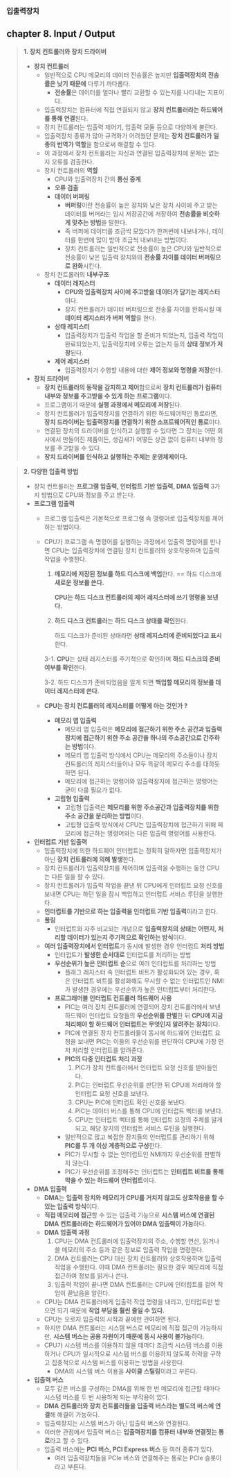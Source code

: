 ### 입출력장치

## chapter 8.  **Input / Output**

> **1. 장치 컨트롤러와 장치 드라이버**
> 
> - **장치 컨트롤러**
>     - 일반적으로 CPU 메모리의 데이터 전송률은 높지만 **입출력장치의 전송률은 낮기 때문에** 다루기 까다롭다.
>         - **전송률**은 데이터를 얼마나 빨리 교환할 수 있는지를 나타내는 지표이다.
>     - 입출력장치는 컴퓨터에 직접 연결되지 않고 **장치 컨트롤러라는 하드웨어를 통해 연결**된다.
>     - 장치 컨트롤러는 입출력 제어기, 입출력 모듈 등으로 다양하게 불린다.
>     - 입출력장치 종류가 많아 규격화가 어려웠던 문제는 **장치 컨트롤러가 일종의 번역가 역할**을 함으로써 해결할 수 있다.
>     - 이 과정에서 장치 컨트롤러는 자신과 연결된 입출력장치에 문제는 없는지 오류를 검출한다.
>     - 장치 컨트롤러의 **역할**
>         - CPU와 입출력장치 간의 **통신 중계**
>         - **오류 검출**
>         - **데이터 버퍼링**
>             - **버퍼링**이란 전송률이 높은 장치와 낮은 장치 사이에 주고 받는 데이터를 버퍼라는 임시 저장공간에 저장하여 **전송률을 비슷하게 맞추는 방법**을 말한다.
>             - 즉 버퍼에 데이터를 조금씩 모았다가 한꺼번에 내보내거나, 데이터를 한번에 많이 받아 조금씩 내보내는 방법이다.
>             - 장치 컨트롤러는 일반적으로 전송률이 높은 CPU와 일반적으로 전송률이 낮은 입출력 장치와의 **전송률 차이를 데이터 버퍼링으로 완화**시킨다.
>     - 장치 컨트롤러의 **내부구조**
>         - **데이터 레지스터**
>             - **CPU와 입출력장치 사이에 주고받을 데이터가 담기는 레지스터**이다.
>             - 장치 컨트롤러가 데이터 버퍼링으로 전송률 차이를 완화시킬 때 **데이터 레지스터가 버퍼 역할**을 한다.
>         - **상태 레지스터**
>             - 입출력장치가 입출력 작업을 할 준비가 되었는지, 입출력 작업이 완료되었는지, 입출력장치에 오류는 없는지 등의 **상태 정보가 저장**된다.
>         - **제어 레지스터**
>             - 입출력장치가 수행할 내용에 대한 **제어 정보와 명령을 저장**한다.
> - **장치 드라이버**
>     - **장치 컨트롤러의 동작을 감지하고 제어**함으로써 **장치 컨트롤러가 컴퓨터 내부와 정보를 주고받을 수 있게 하는 프로그램**이다.
>     - 프로그램이기 때문에 **실행 과정에서 메모리에 저장**된다.
>     - 장치 컨트롤러가 입출력장치를 연결하기 위한 하드웨어적인 통로라면, **장치 드라이버는 입출력장치를 연결하기 위한 소프트웨어적인 통로**이다.
>     - 연결된 장치의 드라이버를 인식하고 실행할 수 있다면 그 장치는 어떤 회사에서 만들어진 제품이든, 생김새가 어떻든 상관 없이 컴퓨터 내부와 정보를 주고받을 수 있다.
>     - **장치 드라이버를 인식하고 실행하는 주체는 운영체제이다.**

> **2. 다양한 입출력 방법**
> 
> - 장치 컨트롤러는 **프로그램 입출력, 인터럽트 기반 입출력, DMA 입출력** 3가지 방법으로 CPU와 정보를 주고 받는다.
> - **프로그램 입출력**
>     - 프로그램 입출력은 기본적으로 프로그램 속 명령어로 입출력장치를 제어하는 방법이다.
>     - CPU가 프로그램 속 명령어를 실행하는 과정에서 입출력 명령어를 만나면 CPU는 입출력장치에 연결된 장치 컨트롤러와 상호작용하며 입출력 작업을 수행한다.
>         1. **메모리에 저장된 정보를 하드 디스크에 백업**한다. == 하드 디스크에 **새로운 정보를 쓴다.** 
>             
>             **CPU는 하드 디스크 컨트롤러의 제어 레지스터에 쓰기 명령을 보낸다.** 
>             
>         2. **하드 디스크 컨트롤러**는 **하드 디스크 상태를 확인**한다. 
>             
>             하드 디스크가 준비된 상태라면 **상태 레지스터에 준비되었다고 표시**한다. 
>             
>         
>         3-1. **CPU**는 상태 레지스터를 주기적으로 확인하며 **하드 디스크의 준비 여부를 확인**한다. 
>         
>         3-2. 하드 디스크가 준비되었음을 알게 되면 **백업할 메모리의 정보를 데이터 레지스터에 쓴다.** 
>         
>     - **CPU는 장치 컨트롤러의 레지스터를 어떻게 아는 것인가 ?**
>         - **메모리 맵 입출력**
>             - 메모리 앱 입출력은 **메모리에 접근하기 위한 주소 공간과 입출력장치에 접근하기 위한 주소 공간을 하나의 주소공간으로 간주하는 방법**이다.
>             - 메모리 맵 입출력 방식에서 CPU는 메모리의 주소들이나 장치 컨트롤러의 레지스터들이나 모두 똑같이 메모리 주소를 대하듯 하면 된다.
>             - 메모리에 접근하는 명령어와 입출력장치에 접근하는 명령어는 굳이 다를 필요가 없다.
>         - **고립형 입출력**
>             - 고립형 입출력은 **메모리를 위한 주소공간과 입출력장치를 위한 주소 공간을 분리하는 방법**이다.
>             - 고립형 입출력 방식에서 CPU는 입출력장치에 접근하기 위해 메모리에 접근하는 명령어와는 다른 입출력 명령어를 사용한다.
> - **인터럽트 기반 입출력**
>     - 입출력장치에 의한 하드웨어 인터럽트는 정확히 말하자면 입출력장치가 아닌 **장치 컨트롤러에 의해 발생**한다.
>     - 장치 컨트롤러가 입출력장치를 제어하며 입출력을 수행하는 동안 CPU는 다른 일을 할 수 있다.
>     - 장치 컨트롤러가 입출력 작업을 끝낸 뒤 CPU에게 인터럽트 요청 신호를 보내면 CPU는 하던 일을 잠시 백업하고 인터럽트 서비스 루틴을 실행한다.
>     - **인터럽트를 기반으로 하는 입출력을 인터럽트 기반 입출력**이라고 한다.
>     - **폴링**
>         - 인터럽트와 자주 비교되는 개념으로 **입출력장치의 상태는 어떤지, 처리할 데이터가 있는지 주기적으로 확인하는 방식**이다.
>     - **여러 입출력장치에서 인터럽트**가 동시에 발생한 경우 인터럽트 **처리 방법**
>         - 인터럽트가 **발생한 순서대로** 인터럽트를 처리하는 방법
>         - **우선순위가 높은 인터럽트 순**으로 여러 인터럽트를 처리하는 방법
>             - 플래그 레지스터 속 인터럽트 비트가 활성화되어 있는 경우, 혹은 인터럽트 비트를 활성화해도 무시할 수 없는 인터럽트인 NMI가 발생한 경우에는 우선순위가 높은 인터럽트부터 처리한다.
>         - **프로그래머블 인터럽트 컨트롤러 하드웨어 사용**
>             - PIC는 여러 장치 컨트롤러에 연결되어 장치 컨트롤러에서 보낸 하드웨어 인터럽트 요청들의 **우선순위를 판별**한 뒤 **CPU에 지금 처리해야 할 하드웨어 인터럽트는 무엇인지 알려주는 장치**이다.
>             - PIC에 연결된 장치 컨트롤러들이 동시에 하드웨어 인터럽트 요청을 보내면 PIC는 이들의 우선순위를 판단하여 CPU에 가장 먼저 처리할 인터럽트를 알려준다.
>             - **PIC의 다중 인터럽트 처리 과정**
>                 1. PIC가 장치 컨트롤러에서 인터럽트 요청 신호를 받아들인다. 
>                 2. PIC는 인터럽트 우선순위를 판단한 뒤 CPU에 처리해야 할 인터럽트 요청 신호를 보낸다. 
>                 3. CPU는 PIC에 인터럽트 확인 신호를 보낸다. 
>                 4. PIC는 데이터 버스를 통해 CPU에 인터럽트 벡터를 보낸다. 
>                 5. CPU는 인터럽트 벡터를 통해 인터럽트 요청의 주체를 알게 되고, 해당 장치의 인터럽트 서비스 루틴을 실행한다. 
>             - 일반적으로 많고 복잡한 장치들의 인터럽트를 관리하기 위해 **PIC를 두 개 이상 계층적으로 구성**한다.
>             - PIC가 무시할 수 없는 인터럽트인 NMI까지 우선순위를 판별하지 않는다.
>             - PIC가 우선순위를 조정해주는 인터럽트는 **인터럽트 비트를 통해 막을 수 있는 하드웨어 인터럽트**이다.
> - **DMA 입출력**
>     - **DMA**는 **입출력 장치와 메모리가 CPU를 거치지 않고도 상호작용을 할 수 있는 입출력 방식**이다.
>     - **직접 메모리에 접근**할 수 있는 입출력 기능으로 **시스템 버스에 연결된 DMA 컨트롤러라는 하드웨어가 있어야 DMA 입출력이 가능**하다.
>     - **DMA 입출력 과정**
>         1. CPU는 DMA 컨트롤러에 입출력장치의 주소, 수행할 연산, 읽거나 쓸 메모리의 주소 등과 같은 정보로 입출력 작업을 명령한다. 
>         2. DMA 컨트롤러는 CPU 대신 장치 컨트롤러와 상호작용하며 입출력 작업을 수행한다. 이때 DMA 컨트롤러는 필요한 경우 메모리에 직접 접근하여 정보를 읽거나 쓴다. 
>         3. 입출력 작업이 끝나면 DMA 컨트롤러는 CPU에 인터럽트를 걸어 작업이 끝났음을 알린다. 
>     - CPU는 DMA  컨트롤러에게 입출력 작업 명령을 내리고, 인터럽트만 받으면 되기 때문에 **작업 부담을 훨씬 줄일 수 있다.**
>     - CPU는 오로지 입출력의 시작과 끝에만 관여하면 된다.
>     - 하지만 DMA 컨트롤러는 시스템 버스로 메모리에 직접 접근이 가능하지만, **시스템 버스는 공용 자원이기 때문에 동시 사용이 불가능**하다.
>     - CPU가 시스템 버스를 이용하지 않을 때마다 조금씩 시스템 버스를 이용하거나 CPU가 일시적으로 시스템 버스를 이용하지 않도록 허락을 구하고 집중적으로 시스템 버스를 이용하는 방법을 사용한다.
>         - DMA의 시스템 버스 이용을 **사이클 스틸링**이라고 부른다.
> - **입출력 버스**
>     - 모두 같은 버스를 구성하는 DMA를 위해 한 번 메모리에 접근할 때마다 시스템 버스를 두 번 사용하게 되는 부작용이 있다.
>     - **DMA 컨트롤러와 장치 컨트롤러들을 입출력 버스라는 별도의 버스에 연결**해 해결이 가능하다.
>     - 입출력장치는 시스템 버스가 아닌 입출력 버스와 연결된다.
>     - 이러한 관점에서 입출력 버스는 **입출력장치를 컴퓨터 내부와 연결짓는 통로**라고 할 수 있다.
>     - 입출력 버스에는 **PCI 버스, PCI Express 버스** 등 여러 종류가 있다.
>         - 여러 입출력장치들을 PCIe 버스와 연결해주는 통로는 PCIe 슬롯이라고 부른다.